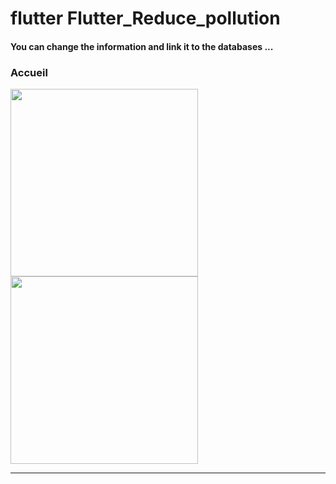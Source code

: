 
<h1> flutter Flutter_Reduce_pollution </h1>
<h4> You can change the information and link it to the databases ...</h4>
<h3>Accueil</h3> 
<img src="https://github.com/abenkoula71/netflix-ui/blob/main/Screenshot_1673037852.png" width="300" /> 
<img src="https://github.com/abenkoula71/netflix-ui/blob/main/Screenshot_1673037852.png](https://github.com/abenkoula71/netflix-ui/blob/main/Screenshot_1673037858.png" width="300" /> 
<hr>
